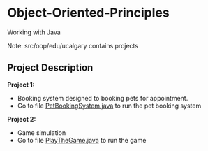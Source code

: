 # Object-Oriented-Principles
Working with Java

Note:
src/oop/edu/ucalgary contains projects 

## Project Description
**Project 1:** 
- Booking system designed to booking pets for appointment.
- Go to file [PetBookingSystem.java](./src/oop/edu/ucalgary/project1/PetBookingSystem.java) to run the pet booking system

**Project 2:**
- Game simulation
- Go to file [PlayTheGame.java](./src/oop/edu/ucalgary/project2/PlayTheGame.java) to run the game
